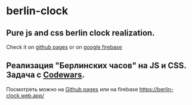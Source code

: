 # berlin-clock
 Pure js and css **berlin clock** realization. 
 -------------
 Check it on [github pages][2] or on [google firebase][3]


Реализация "Берлинских часов" на JS и CSS. Задача с [Codewars][1].
-------------
Посмотреть можно на [Github pages][2] или на firebase https://berlin-clock.web.app/



[1]: https://www.codewars.com/kata/5a1463678ba9145a670000f9
[2]: https://ashmee.github.io/berlin-clock/
[3]: https://berlin-clock.web.app/
